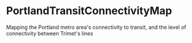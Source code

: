 # PortlandTransitConnectivityMap
Mapping the Portland metro area's connectivity to transit, and the level of connectivity between Trimet's lines
